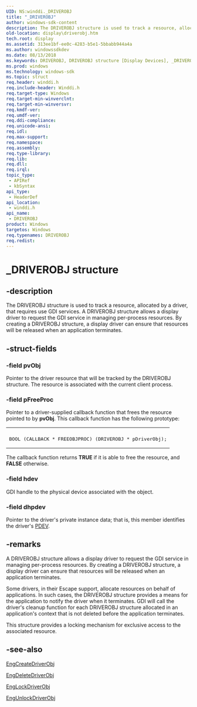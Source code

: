 ```yaml
---
UID: NS:winddi._DRIVEROBJ
title: "_DRIVEROBJ"
author: windows-sdk-content
description: The DRIVEROBJ structure is used to track a resource, allocated by a driver, that requires use GDI services.
old-location: display\driverobj.htm
tech.root: display
ms.assetid: 313ee1bf-ee0c-4283-b5e1-5bbabb944a4a
ms.author: windowssdkdev
ms.date: 08/13/2018
ms.keywords: DRIVEROBJ, DRIVEROBJ structure [Display Devices], _DRIVEROBJ, display.driverobj, grstrcts_8b5c3216-cbe0-4ddf-97b3-c54b39f996cb.xml, winddi/DRIVEROBJ
ms.prod: windows
ms.technology: windows-sdk
ms.topic: struct
req.header: winddi.h
req.include-header: Winddi.h
req.target-type: Windows
req.target-min-winverclnt: 
req.target-min-winversvr: 
req.kmdf-ver: 
req.umdf-ver: 
req.ddi-compliance: 
req.unicode-ansi: 
req.idl: 
req.max-support: 
req.namespace: 
req.assembly: 
req.type-library: 
req.lib: 
req.dll: 
req.irql: 
topic_type:
 - APIRef
 - kbSyntax
api_type:
 - HeaderDef
api_location:
 - winddi.h
api_name:
 - DRIVEROBJ
product: Windows
targetos: Windows
req.typenames: DRIVEROBJ
req.redist: 
---
```


# _DRIVEROBJ structure


## -description


The DRIVEROBJ structure is used to track a resource, allocated by a driver, that requires use GDI services. A DRIVEROBJ structure allows a display driver to request the GDI service in managing per-process resources. By creating a DRIVEROBJ structure, a display driver can ensure that resources will be released when an application terminates.


## -struct-fields




### -field pvObj

Pointer to the driver resource that will be tracked by the DRIVEROBJ structure. The resource is associated with the current client process.


### -field pFreeProc

Pointer to a driver-supplied callback function that frees the resource pointed to by <b>pvObj</b>. This callback function has the following prototype:

<div class="code"><span codelanguage=""><table>
<tr>
<th></th>
</tr>
<tr>
<td>
<pre>BOOL (CALLBACK * FREEOBJPROC) (DRIVEROBJ * pDriverObj);</pre>
</td>
</tr>
</table></span></div>
The callback function returns <b>TRUE</b> if it is able to free the resource, and <b>FALSE</b> otherwise.


### -field hdev

GDI handle to the physical device associated with the object.


### -field dhpdev

Pointer to the driver's private instance data; that is, this member identifies the driver's <a href="https://msdn.microsoft.com/139a10e9-203b-499b-9291-8537eae9189c">PDEV</a>.


## -remarks



A DRIVEROBJ structure allows a display driver to request the GDI service in managing per-process resources. By creating a DRIVEROBJ structure, a display driver can ensure that resources will be released when an application terminates.

Some drivers, in their Escape support, allocate resources on behalf of applications. In such cases, the DRIVEROBJ structure provides a means for the application to notify the driver when it terminates. GDI will call the driver's cleanup function for each DRIVEROBJ structure allocated in an application's context that is not deleted before the application terminates.

This structure provides a locking mechanism for exclusive access to the associated resource.




## -see-also




<a href="https://msdn.microsoft.com/2912a456-e5d7-4ae4-b8b0-d16c9e8eadf2">EngCreateDriverObj</a>



<a href="https://msdn.microsoft.com/5c4f7f6a-331e-4c5d-9663-6a84245a203f">EngDeleteDriverObj</a>



<a href="https://msdn.microsoft.com/9ed3142d-2b20-4453-9057-80e6f8f92ff2">EngLockDriverObj</a>



<a href="https://msdn.microsoft.com/027bf180-b226-4d88-803d-2839417f727f">EngUnlockDriverObj</a>
 

 

